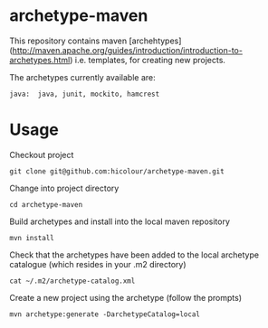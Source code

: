 archetype-maven
=============================

This repository contains maven [archehtypes] (http://maven.apache.org/guides/introduction/introduction-to-archetypes.html)
i.e. templates, for creating new projects.

The archetypes currently available are:

    java:  java, junit, mockito, hamcrest

Usage
=====

Checkout project

    git clone git@github.com:hicolour/archetype-maven.git

Change into project directory

    cd archetype-maven

Build archetypes and install into the local maven repository

    mvn install

Check that the archetypes have been added to the local archetype catalogue (which resides in your .m2 directory)

    cat ~/.m2/archetype-catalog.xml

Create a new project using the archetype (follow the prompts)

    mvn archetype:generate -DarchetypeCatalog=local


